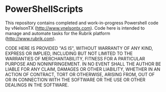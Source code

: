 # PowerShellScripts

This repository contains completed and work-in-progress Powershell code by vNelsonTX (http://www.vnelsontx.com). Code here is intended to manage and automate tasks for the Rubrik platform (http://www.rubrik.com).

CODE HERE IS PROVIDED "AS IS", WITHOUT WARRANTY OF ANY KIND, EXPRESS OR IMPLIED, INCLUDING BUT NOT LIMITED TO THE WARRANTIES OF MERCHANTABILITY, FITNESS FOR A PARTICULAR PURPOSE AND NONINFRINGEMENT. IN NO EVENT SHALL THE AUTHOR BE LIABLE FOR ANY CLAIM, DAMAGES OR OTHER LIABILITY, WHETHER IN AN ACTION OF CONTRACT, TORT OR OTHERWISE, ARISING FROM, OUT OF OR IN CONNECTION WITH THE SOFTWARE OR THE USE OR OTHER DEALINGS IN THE SOFTWARE.
